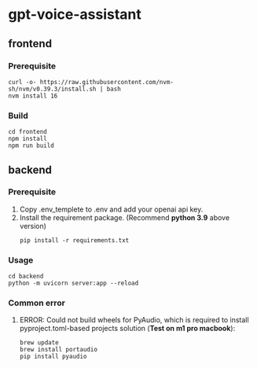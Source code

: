 # gpt-voice-assistant

## frontend
### Prerequisite
```
curl -o- https://raw.githubusercontent.com/nvm-sh/nvm/v0.39.3/install.sh | bash
nvm install 16
```

### Build
```{bash}
cd frontend
npm install
npm run build
```

## backend
### Prerequisite
1. Copy .env_templete to .env and add your openai api key.
2. Install the requirement package. (Recommend **python 3.9** above version)
    ```
    pip install -r requirements.txt
    ```
### Usage
```{bash}
cd backend
python -m uvicorn server:app --reload
```
### Common error
1. ERROR: Could not build wheels for PyAudio, which is required to install pyproject.toml-based projects
solution (**Test on m1 pro macbook**):
    ```
    brew update
    brew install portaudio
    pip install pyaudio
    ```
